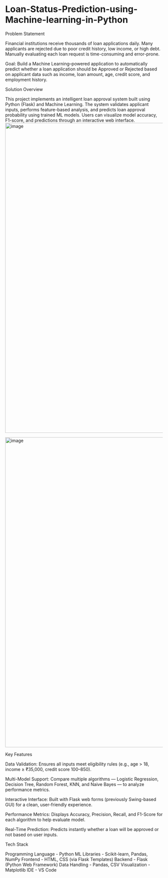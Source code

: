 # Loan-Status-Prediction-using-Machine-learning-in-Python
Problem Statement

Financial institutions receive thousands of loan applications daily. Many applicants are rejected due to poor credit history, low income, or high debt.
Manually evaluating each loan request is time-consuming and error-prone.

Goal: Build a Machine Learning–powered application to automatically predict whether a loan application should be Approved or Rejected based on applicant data such as income, loan amount, age, credit score, and employment history.

Solution Overview

This project implements an intelligent loan approval system built using Python (Flask) and Machine Learning.
The system validates applicant inputs, performs feature-based analysis, and predicts loan approval probability using trained ML models.
Users can visualize model accuracy, F1-score, and predictions through an interactive web interface.
<img width="1913" height="992" alt="image" src="https://github.com/user-attachments/assets/b979fccb-0df8-4e45-9c4d-cbe14f24f87e" />

<img width="1916" height="992" alt="image" src="https://github.com/user-attachments/assets/ecd0dc2d-816c-4f83-87fc-384fdc3c2b3c" />

Key Features

Data Validation:
Ensures all inputs meet eligibility rules (e.g., age > 18, income ≥ ₹35,000, credit score 100–850).

Multi-Model Support:
Compare multiple algorithms — Logistic Regression, Decision Tree, Random Forest, KNN, and Naive Bayes — to analyze performance metrics.

Interactive Interface:
Built with Flask web forms (previously Swing-based GUI) for a clean, user-friendly experience.

Performance Metrics:
Displays Accuracy, Precision, Recall, and F1-Score for each algorithm to help evaluate model.

Real-Time Prediction:
Predicts instantly whether a loan will be approved or not based on user inputs.

Tech Stack

Programming Language - Python
ML Libraries	- Scikit-learn, Pandas, NumPy
Frontend	- HTML, CSS (via Flask Templates)
Backend	- Flask (Python Web Framework)
Data Handling	- Pandas, CSV
Visualization	- Matplotlib
IDE - 	VS Code 
